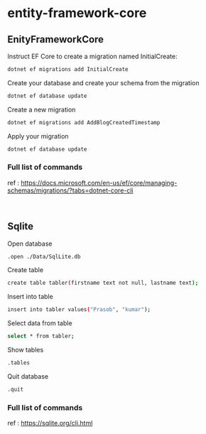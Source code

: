 # entity-framework-core

## EnityFrameworkCore

Instruct EF Core to create a migration named InitialCreate:
```sh
dotnet ef migrations add InitialCreate
```

Create your database and create your schema from the migration
```sh
dotnet ef database update
```

Create a new migration
```sh
dotnet ef migrations add AddBlogCreatedTimestamp
```

Apply your migration
```sh
dotnet ef database update
```

### Full list of commands
ref : https://docs.microsoft.com/en-us/ef/core/managing-schemas/migrations/?tabs=dotnet-core-cli

<br/>

## Sqlite

Open database
```sh
.open ./Data/SqlLite.db
```
Create table
```sh
create table tabler(firstname text not null, lastname text);
```
Insert into table
```sh
insert into tabler values("Prasob", "kumar");
```
Select data from table
```sh
select * from tabler;
```
Show tables
```sh
.tables
```
Quit database
```sh
.quit
```

### Full list of commands
ref : https://sqlite.org/cli.html